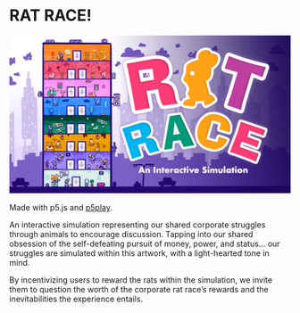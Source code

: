 # RAT RACE!

![Rat Race title card](rat-race.png)

Made with p5.js and [p5play](https://p5play.org).

An interactive simulation representing our shared corporate struggles through animals to encourage discussion.
Tapping into our shared obsession of the self-defeating pursuit of money, power, and status... our struggles are simulated within this artwork, with a light-hearted tone in mind.

By incentivizing users to reward the rats within the simulation, we invite them to question the worth of the corporate rat race’s rewards and the inevitabilities the experience entails.
